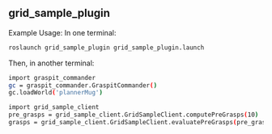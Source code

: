 ## grid_sample_plugin

Example Usage:
In one terminal:
```bash
roslaunch grid_sample_plugin grid_sample_plugin.launch
```

Then, in another terminal:

```bash
import graspit_commander
gc = graspit_commander.GraspitCommander()
gc.loadWorld('plannerMug')

import grid_sample_client
pre_grasps = grid_sample_client.GridSampleClient.computePreGrasps(10)
grasps = grid_sample_client.GridSampleClient.evaluatePreGrasps(pre_grasps.grasps)

```
